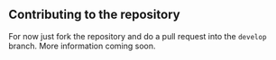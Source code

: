 ## Contributing to the repository

For now just fork the repository and do a pull request into the `develop` branch.
More information coming soon.
